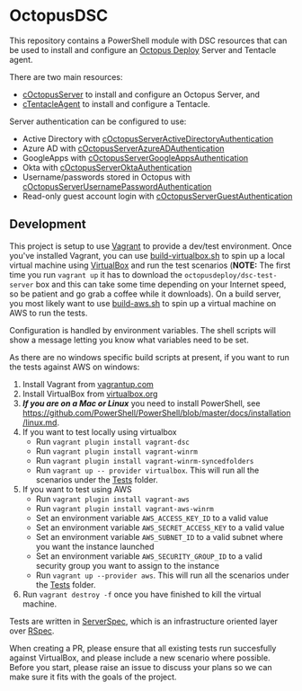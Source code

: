 # OctopusDSC

This repository contains a PowerShell module with DSC resources that can be used to install and configure an [Octopus Deploy](http://octopusdeploy.com) Server and Tentacle agent.

There are two main resources:

* [cOctopusServer](README-cOctopusServer.md) to install and configure an Octopus Server, and
* [cTentacleAgent](README-cTentacleAgent.md) to install and configure a Tentacle.

Server authentication can be configured to use:

* Active Directory with [cOctopusServerActiveDirectoryAuthentication](README-cOctopusServerActiveDirectoryAuthentication.md)
* Azure AD with [cOctopusServerAzureADAuthentication](README-cOctopusServerAzureADAuthentication.md)
* GoogleApps with [cOctopusServerGoogleAppsAuthentication](README-cOctopusServerGoogleAppsAuthentication.md)
* Okta with [cOctopusServerOktaAuthentication](README-cOctopusServerOktaAuthentication.md)
* Username/passwords stored in Octopus with [cOctopusServerUsernamePasswordAuthentication](README-cOctopusServerUsernamePasswordAuthentication.md)
* Read-only guest account login with [cOctopusServerGuestAuthentication](README-cOctopusServerGuestAuthentication.md)

## Development

This project is setup to use [Vagrant](vagrant.io) to provide a dev/test environment. Once you've installed Vagrant, you can use [build-virtualbox.sh](build-virtualbox.sh) to spin up a local virtual machine using [VirtualBox](virtualbox.org) and run the test scenarios (**NOTE:** The first time you run `vagrant up` it has to download the `octopusdeploy/dsc-test-server` box and this can take some time depending on your Internet speed, so be patient and go grab a coffee while it downloads). On a build server, you most likely want to use [build-aws.sh](build-aws.sh) to spin up a virtual machine on AWS to run the tests.

Configuration is handled by environment variables. The shell scripts will show a message letting you know what variables need to be set.

As there are no windows specific build scripts at present, if you want to run the tests against AWS on windows:

1. Install Vagrant from [vagrantup.com](http://vagrantup.com)
2. Install VirtualBox from [virtualbox.org](http://virtualbox.org)
3. _**If you are on a Mac or Linux**_ you need to install PowerShell, see https://github.com/PowerShell/PowerShell/blob/master/docs/installation/linux.md.
4. If you want to test locally using virtualbox
    - Run `vagrant plugin install vagrant-dsc`
    - Run `vagrant plugin install vagrant-winrm`
    - Run `vagrant plugin install vagrant-winrm-syncedfolders`
    - Run `vagrant up -- provider virtualbox`. This will run all the scenarios under the [Tests](Tests) folder.
5. If you want to test using AWS
    - Run `vagrant plugin install vagrant-aws`
    - Run `vagrant plugin install vagrant-aws-winrm`
    - Set an environment variable `AWS_ACCESS_KEY_ID` to a valid value
    - Set an environment variable `AWS_SECRET_ACCESS_KEY` to a valid value
    - Set an environment variable `AWS_SUBNET_ID` to a valid subnet where you want the instance launched
    - Set an environment variable `AWS_SECURITY_GROUP_ID` to a valid security group you want to assign to the instance
    - Run `vagrant up --provider aws`. This will run all the scenarios under the [Tests](Tests) folder.
6. Run `vagrant destroy -f` once you have finished to kill the virtual machine.

Tests are written in [ServerSpec](serverspec.org), which is an infrastructure oriented layer over [RSpec](rspec.info).

When creating a PR, please ensure that all existing tests run succesfully against VirtualBox, and please include a new scenario where possible. Before you start, please raise an issue to discuss your plans so we can make sure it fits with the goals of the project.
